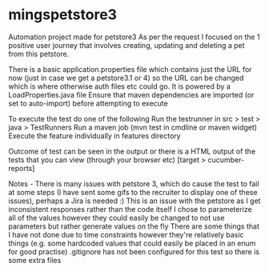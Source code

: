 # mingspetstore3
Automation project made for petstore3
As per the request I focused on the 1 positive user journey that involves creating, updating and deleting a pet from this petstore.

There is a basic application.properties file which contains just the URL for now (just in case we get a petstore3.1 or 4) so the URL can be changed which is where otherwise auth files etc could go.
It is powered by a LoadProperties.java file
Ensure that maven dependencies are imported (or set to auto-import) before attempting to execute

To execute the test do one of the following
Run the testrunner in src > test > java > TestRunners
Run a maven job (mvn test in cmdline or maven widget)
Execute the feature individually in features directory

Outcome of test can be seen in the output or there is a HTML output of the tests that you can view (through your browser etc)
[target > cucumber-reports]

Notes -
There is many issues with petstore 3, which do cause the test to fail at some steps (I have sent some gifs to the recruiter to display one of these issues), perhaps a Jira is needed :)
This is an issue with the petstore as I get inconsistent responses rather than the code itself
I chose to parameterize all of the values however they could easily be changed to not use parameters but rather generate values on the fly
There are some things that I have not done due to time constraints however they're relatively basic things (e.g. some hardcoded values that could easily be placed in an enum for good practise)
.gitignore has not been configured for this test so there is some extra files

